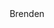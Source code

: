 <!DOCTYPE html>
<html ln="en">
 
 <head>
  <meta charset="uft-8">
  
  <!-- Bootstrap-->
  <link rel="stylesheet" href="https://stackpath.bootstrapcdn.com/bootstrap/4.1.3/css/bootstrap.min.css" integrity="sha384-MCw98/SFnGE8fJT3GXwEOngsV7Zt27NXFoaoApmYm81iuXoPkFOJwJ8ERdknLPMO" crossorigin="anonymous">
  <!--/Bootstrap-->
  <title>Brenden's Portfolio</title>
<body>
  <header>Brenden </header>
  
</body>

